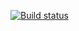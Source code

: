 [![Build status](https://ci.appveyor.com/api/projects/status/t8mq88vp38d8qa43?svg=true)](https://ci.appveyor.com/project/ZaureSa/task3-2)